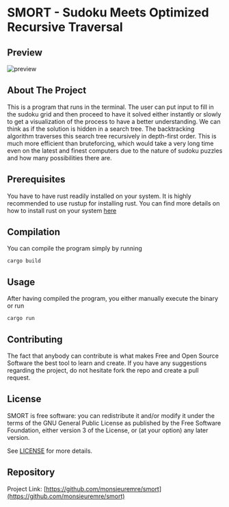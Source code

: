 # SMORT - Sudoku Meets Optimized Recursive Traversal

## Preview

![preview]()

## About The Project

This is a program that runs in the terminal. The user can put input to fill in the sudoku grid and then proceed to have it solved either instantly or slowly to get a visualization of the process to have a better understanding. We can think as if the solution is hidden in a search tree. The backtracking algorithm traverses this search tree recursively in depth-first order. This is much more efficient than bruteforcing, which would take a very long time even on the latest and finest computers due to the nature of sudoku puzzles and how many possibilities there are.

## Prerequisites

You have to have rust readily installed on your system. It is highly recommended to use rustup for installing rust. You can find more details on how to install rust on your system [here](https://www.rust-lang.org/tools/install)

## Compilation

You can compile the program simply by running
```
cargo build
```

## Usage

After having compiled the program, you either manually execute the binary or run
```
cargo run
```

## Contributing

The fact that anybody can contribute is what makes Free and Open Source Software the best tool to learn and create. If you have any suggestions regarding the project, do not hesitate fork the repo and create a pull request.

## License

SMORT is free software: you can redistribute it and/or modify it under the terms of the GNU General Public License as published by the Free Software Foundation, either version 3 of the License, or (at your option) any later version. 

See [LICENSE](LICENSE) for more details.

## Repository

Project Link: [https://github.com/monsieuremre/smort](https://github.com/monsieuremre/smort)

